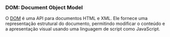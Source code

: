 ### DOM: Document Object Model

O [DOM](https://developer.mozilla.org/pt-BR/docs/DOM) é uma API para documentos HTML e XML. Ele fornece uma representação estrutural do documento, permitindo modificar o conteúdo e a apresentação visual usando uma linguagem de script como JavaScript.
